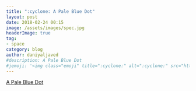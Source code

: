 ```yaml
---
title: ":cyclone: A Pale Blue Dot"
layout: post
date: 2018-02-24 00:15
image: /assets/images/spec.jpg
headerImage: true
tag:
- space
category: blog
author: daniyaljaved
#description: A Pale Blue Dot
#jemoji: '<img class="emoji" title=":cyclone:" alt=":cyclone:" src="https://assets-cdn.github.com/images/icons/emoji/unicode/1f300.png" height="20" width="20" align="absmiddle">'
---
```


<a href="http://www.planetary.org/explore/space-topics/earth/pale-blue-dot.html">A Pale Blue Dot</a>
